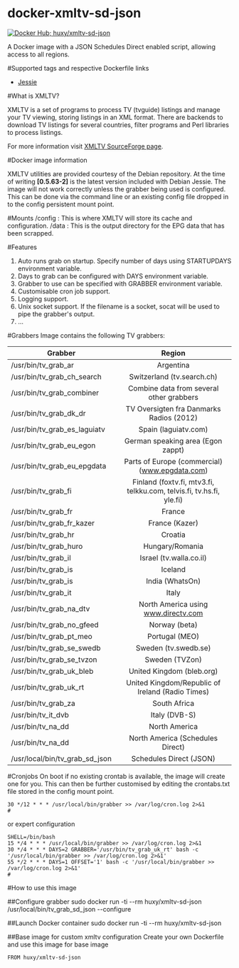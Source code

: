 docker-xmltv-sd-json
======
 [![Docker Hub; huxy/xmltv-sd-json](https://img.shields.io/badge/dockerhub-xmltv--sd--json-blue.svg)](https://registry.hub.docker.com/h/huxy/xmltv-sd-json)

A Docker image with a JSON Schedules Direct enabled script, allowing access to all regions.

#Supported tags and respective Dockerfile links

* [Jessie](https://github.com/HuxyUK/docker-xmltv-sd-json/blob/master/Dockerfile)


#What is XMLTV?

XMLTV is a set of programs to process TV (tvguide) listings and manage your TV viewing, storing listings in an XML format. There are backends to download TV listings for several countries, filter programs and Perl libraries to process listings.

For more information visit [XMLTV SourceForge page](http://sourceforge.net/projects/xmltv/).

#Docker image information

XMLTV utilities are provided courtesy of the Debian repository. At the time of writing **[0.5.63-2]** is the latest version included with Debian Jessie. The image will not work correctly unless the grabber being used is configured. This can be done via the command line or an existing config file dropped in to the config persistent mount point. 

#Mounts
    /config : This is where XMLTV will store its cache and configuration.
    /data   : This is the output directory for the EPG data that has been scrapped.
    
#Features
1. Auto runs grab on startup. Specify number of days using STARTUPDAYS environment variable.
2. Days to grab can be configured with DAYS environment variable.
3. Grabber to use can be specified with GRABBER environment variable. 
4. Customisable cron job support.
5. Logging support.
6. Unix socket support. If the filename is a socket, socat will be used to pipe the grabber's output.
7. ...

#Grabbers
Image contains the following TV grabbers:

| Grabber       				        | Region        													                              |
| ----------------------------- |:---------------------------------------------------------------------:|
| /usr/bin/tv_grab_ar      		  | Argentina 															                              |
| /usr/bin/tv_grab_ch_search	  | Switzerland (tv.search.ch)      										                  |
| /usr/bin/tv_grab_combiner 	  | Combine data from several other grabbers     						            	|
| /usr/bin/tv_grab_dk_dr		    | TV Oversigten fra Danmarks Radios (2012)							              	|
| /usr/bin/tv_grab_es_laguiatv	| Spain (laguiatv.com)											                          	|
| /usr/bin/tv_grab_eu_egon		  | German speaking area (Egon zappt)										                  |
| /usr/bin/tv_grab_eu_epgdata	  | Parts of Europe (commercial) (www.epgdata.com)					            	|
| /usr/bin/tv_grab_fi			      | Finland (foxtv.fi, mtv3.fi, telkku.com, telvis.fi, tv.hs.fi, yle.fi)	|
| /usr/bin/tv_grab_fr			      | France															                                	|
| /usr/bin/tv_grab_fr_kazer		  | France (Kazer)														                            |
| /usr/bin/tv_grab_hr		      	| Croatia															                                  |
| /usr/bin/tv_grab_huro			    | Hungary/Romania													                            	|
| /usr/bin/tv_grab_il			      | Israel (tv.walla.co.il)												                        |
| /usr/bin/tv_grab_is			      | Iceland																                                |
| /usr/bin/tv_grab_is			      | India (WhatsOn)														                            |
| /usr/bin/tv_grab_it			      | Italy																	                                |
| /usr/bin/tv_grab_na_dtv		    | North America using www.directv.com									                  |
| /usr/bin/tv_grab_no_gfeed		  | Norway (beta)														  	                          |
| /usr/bin/tv_grab_pt_meo		    | Portugal (MEO)														                            |
| /usr/bin/tv_grab_se_swedb		  | Sweden (tv.swedb.se)													                        |
| /usr/bin/tv_grab_se_tvzon		  | Sweden (TVZon)														                            |
| /usr/bin/tv_grab_uk_bleb		  | United Kingdom (bleb.org)												                      |
| /usr/bin/tv_grab_uk_rt		    | United Kingdom/Republic of Ireland (Radio Times)						          |
| /usr/bin/tv_grab_za			      | South Africa															                            |
| /usr/bin/tv_it_dvb			      | Italy (DVB-S)															                            |
| /usr/bin/tv_na_dd				      | North America 														                            |
| /usr/bin/tv_na_dd				      | North America (Schedules Direct)										                  |
| /usr/local/bin/tv_grab_sd_json| Schedules Direct (JSON)												                        |

#Cronjobs
On boot if no existing crontab is available, the image will create one for you. This can then be further customised by editing the crontabs.txt file stored in the config mount point. 
```shell
30 */12 * * * /usr/local/bin/grabber >> /var/log/cron.log 2>&1
#
```

or expert configuration
```shell
SHELL=/bin/bash
15 */4 * * * /usr/local/bin/grabber >> /var/log/cron.log 2>&1
30 */4 * * * DAYS=2 GRABBER='/usr/bin/tv_grab_uk_rt' bash -c '/usr/local/bin/grabber >> /var/log/cron.log 2>&1'
55 */2 * * * DAYS=1 OFFSET='1' bash -c '/usr/local/bin/grabber >> /var/log/cron.log 2>&1'
#
```
#How to use this image

##Configure grabber
    sudo docker run -ti --rm huxy/xmltv-sd-json /usr/local/bin/tv_grab_sd_json --configure
  
##Launch Docker container
    sudo docker run -ti --rm huxy/xmltv-sd-json 

##Base image for custom xmltv configuration
Create your own Dockerfile and use this image for base image

    FROM huxy/xmltv-sd-json
